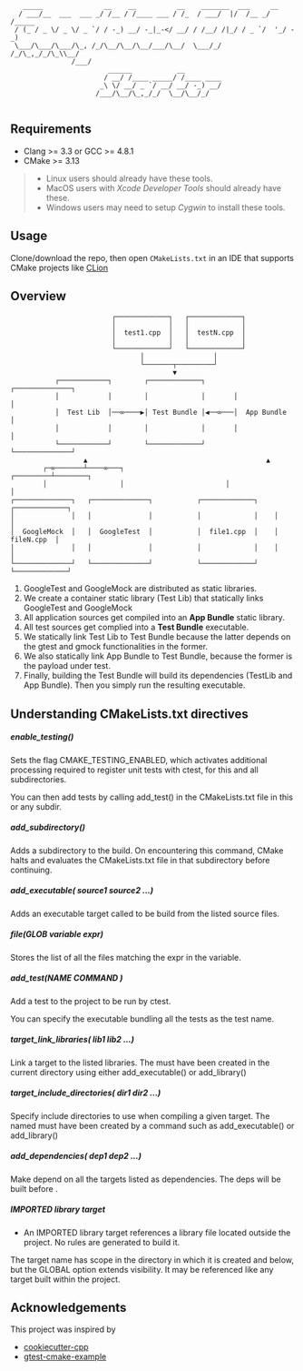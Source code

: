```
   _____               __    __          __    _______  ___     __       
  / ___/__  ___  ___ _/ /__ / /____ ___ / /_  / ___/  |/  /__ _/ /_____  
 / (_ / _ \/ _ \/ _ `/ / -_) __/ -_|_-</ __/ / /__/ /|_/ / _ `/  '_/ -_) 
 \___/\___/\___/\_, /_/\__/\__/\__/___/\__/  \___/_/  /_/\_,_/_/\_\\__/  
               /___/                                                     
                        ______           __                              
                       / __/ /____ _____/ /____ ____                     
                      _\ \/ __/ _ `/ __/ __/ -_) __/                     
                     /___/\__/\_,_/_/  \__/\__/_/                        
                                                                         
```
## Requirements

- Clang >= 3.3 or GCC >= 4.8.1
- CMake >= 3.13

> - Linux users should already have these tools. 
> - MacOS users with _Xcode Developer Tools_ should already have these.
> - Windows users may need to setup _Cygwin_ to install these tools.

## Usage

Clone/download the repo, then open `CMakeLists.txt` in an IDE that supports CMake projects like [CLion](https://www.jetbrains.com/clion/specials/clion/clion.html)

## Overview
```
                         ┌─────────────┐   ┌─────────────┐
                         │             │   │             │
                         │  test1.cpp  │   │  testN.cpp  │
                         │             │   │             │
                         └─────────────┘   └─────────────┘
                                │                 │
                                └───────┬─────────┘
                                        ▼
           ┌────────────┐        ┌─────────────┐       ┌──────────────┐
           │            │        │             │       │              │
           │  Test Lib  │──∞────▶│ Test Bundle │◀──∞───│  App Bundle  │
           │            │        │             │       │              │
           └────────────┘        └─────────────┘       └──────────────┘
                  ▲                                            ▲
        ┌─∞───────┴────∞───┐                         ┌─────────┴────────┐
        │                  │                         │                  │
┌──────────────┐   ┌──────────────┐           ┌─────────────┐    ┌─────────────┐
│              │   │              │           │             │    │             │
│  GoogleMock  │   │  GoogleTest  │           │  file1.cpp  │    │  fileN.cpp  │
│              │   │              │           │             │    │             │
└──────────────┘   └──────────────┘           └─────────────┘    └─────────────┘
```

1. GoogleTest and GoogleMock are distributed as static libraries.
2. We create a container static library (Test Lib) that statically links GoogleTest and GoogleMock
3. All application sources get compiled into an **App Bundle** static library.
4. All test sources get complied into a **Test Bundle** executable.
5. We statically link Test Lib to Test Bundle because the latter depends on the gtest and gmock functionalities in the former.
6. We also statically link App Bundle to Test Bundle, because the former is the payload under test.
7. Finally, building the Test Bundle will build its dependencies (TestLib and App Bundle). Then you simply run the resulting executable.

## Understanding CMakeLists.txt directives

##### enable_testing()
Sets the flag CMAKE_TESTING_ENABLED, which activates additional processing required to register unit tests with ctest, for this and all subdirectories.

You can then add tests by calling add_test() in the CMakeLists.txt file in this or any subdir.

##### add_subdirectory()
Adds a subdirectory to the build. On encountering this command, CMake halts and evaluates the CMakeLists.txt file in that subdirectory before continuing.

##### add_executable(<name> source1 source2 ...)
Adds an executable target called <name> to be build from the listed source files.

##### file(GLOB variable expr)
Stores the list of all the files matching the expr in the variable.

##### add_test(NAME <name> COMMAND <command>)
Add a test to the project to be run by ctest.

You can specify the executable bundling all the tests as the test name.

##### target_link_libraries(<target> lib1 lib2 ...)
Link a target to the listed libraries. The <target> must have been created in the current directory using either add_executable() or add_library()

##### target_include_directories(<target> dir1 dir2 ...)
Specify include directories to use when compiling a given target. The named <target> must have been created by a command such as add_executable() or add_library()

##### add_dependencies(<target> dep1 dep2 ...)
Make <target> depend on all the targets listed as dependencies. The deps will be built before <target>.

##### IMPORTED library target

* An IMPORTED library target references a library file located outside the project. No rules are generated to build it.

The target name has scope in the directory in which it is created and below, but the GLOBAL option extends visibility. It may be referenced like any target built within the project.

## Acknowledgements

This project was inspired by 

- [cookiecutter-cpp](https://github.com/hbristow/cookiecutter-cpp)
- [gtest-cmake-example](https://github.com/kaizouman/gtest-cmake-example)